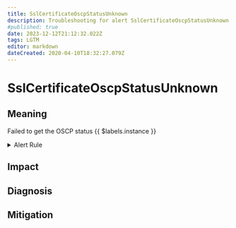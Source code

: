 ```yaml
---
title: SslCertificateOscpStatusUnknown
description: Troubleshooting for alert SslCertificateOscpStatusUnknown
#published: true
date: 2023-12-12T21:12:32.022Z
tags: LGTM
editor: markdown
dateCreated: 2020-04-10T18:32:27.079Z
---
```


# SslCertificateOscpStatusUnknown

## Meaning
[//]: # "Short paragraph that explains what the alert means"
Failed to get the OSCP status {{ $labels.instance }}

<details>
  <summary>Alert Rule</summary>

  ```yaml
alert: SslCertificateOscpStatusUnknown
expr: ssl_ocsp_response_status == 2
for: 0m
labels:
    severity: warning
annotations:
    summary: SSL certificate OSCP status unknown (instance {{ $labels.instance }})
    description: |-
        Failed to get the OSCP status {{ $labels.instance }}
          VALUE = {{ $value }}
          LABELS = {{ $labels }}
    runbook: http://wiki.ringsq.io/runbook/SslCertificateOscpStatusUnknown

  ```
</details>


## Impact
[//]: # "What could / will happen if the alert is not addressed"



## Diagnosis
[//]: # "Steps to take to identify the cause of the problem"



## Mitigation
[//]: # "The steps necessary to resolve the alert"
